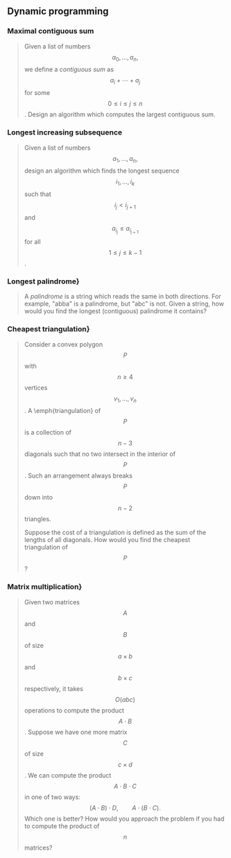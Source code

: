 ## Dynamic programming

### Maximal contiguous sum

> Given a list of numbers
> $$
a_0, \dots, a_n,
> $$
> we define a *contiguous sum* as $$a_i + \cdots + a_j$$ for some $$0 \leq i \leq j \leq n$$. Design an algorithm which computes the largest contiguous sum.

### Longest increasing subsequence

> Given a list of numbers
> $$
> a_1, \dots, a_n,
> $$
> design an algorithm which finds the longest sequence
> $$
> i_1, \dots, i_k
> $$
> such that $$i_j < i_{j+1}$$ and $$a_{i_j} \leq a_{i_{j+1}}$$ for all $$1 \leq j \leq k-1$$.


### Longest palindrome}

> A *palindrome* is a string which reads the same in both directions. For example, "abba" is a palindrome, but "abc" is not. Given a string, how would you find the longest (contiguous) palindrome it contains?


### Cheapest triangulation}

> Consider a convex polygon $$P$$ with $$n \geq 4$$ vertices $$v_1, \dots, v_n$$. A \emph{triangulation} of $$P$$ is a collection of $$n-3$$ diagonals such that no two intersect in the interior of $$P$$. Such an arrangement always breaks $$P$$ down into $$n-2$$ triangles.
> 
> Suppose the cost of a triangulation is defined as the sum of the lengths of all diagonals. How would you find the cheapest triangulation of $$P$$?


### Matrix multiplication}

> Given two matrices $$A$$ and $$B$$ of size $$a \times b$$ and $$b \times c$$ respectively, it takes $$O(a b c)$$ operations to compute the product $$A \cdot B$$. Suppose we have one more matrix $$C$$ of size $$c \times d$$. We can compute the product $$A \cdot B \cdot C$$ in one of two ways:
> $$
> (A \cdot B) \cdot D, \qquad
> A \cdot (B \cdot C).
> $$
> Which one is better? How would you approach the problem if you had to compute the product of $$n$$ matrices?
